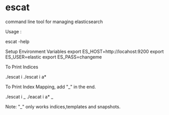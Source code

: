 # escat
command line tool for managing elasticsearch


Usage :

  escat -help


Setup Environment Variables
  export ES_HOST=http://locahost:9200
  export ES_USER=elastic
  export ES_PASS=changeme

To Print Indices

./escat i 
./escat i a*

To Print Index Mapping, add "_" in the end.

./escat i _
./eacat i a* _

Note: "_" only works indices,templates and snapshots.
